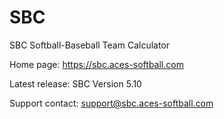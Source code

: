 # SBC
SBC Softball-Baseball Team Calculator

Home page: https://sbc.aces-softball.com

Latest release: SBC Version 5.10 

Support contact:
support@sbc.aces-softball.com
